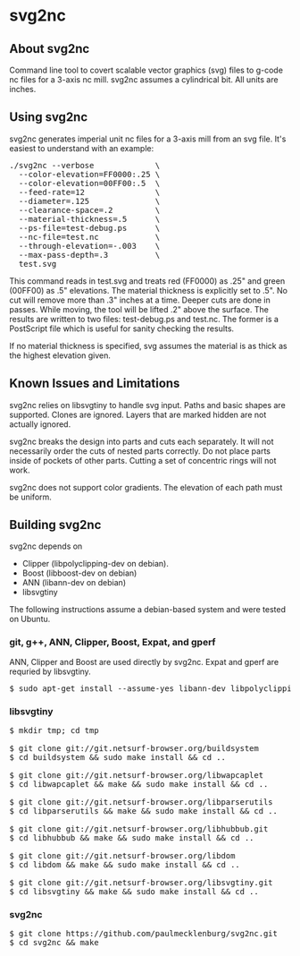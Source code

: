 svg2nc
======

## About svg2nc

Command line tool to covert scalable vector graphics (svg) files to g-code nc files for a 3-axis nc mill. svg2nc assumes a cylindrical bit. All units are inches.


## Using svg2nc

svg2nc generates imperial unit nc files for a 3-axis mill from an svg file. It's easiest to understand with an example:

<pre>
./svg2nc --verbose             \
  --color-elevation=FF0000:.25 \
  --color-elevation=00FF00:.5  \
  --feed-rate=12               \
  --diameter=.125              \
  --clearance-space=.2         \
  --material-thickness=.5      \
  --ps-file=test-debug.ps      \
  --nc-file=test.nc            \
  --through-elevation=-.003    \
  --max-pass-depth=.3          \
  test.svg
</pre>

This command reads in test.svg and treats red (FF0000) as .25" and green (00FF00) as .5" elevations. The material thickness is explicitly set to .5". No cut will remove more than .3" inches at a time. Deeper cuts are done in passes. While moving, the tool will be lifted .2" above the surface. The results are written to two files: test-debug.ps and test.nc. The former is a PostScript file which is useful for sanity checking the results.

If no material thickness is specified, svg assumes the material is as thick as the highest elevation given.


## Known Issues and Limitations

svg2nc relies on libsvgtiny to handle svg input. Paths and basic shapes are supported. Clones are ignored. Layers that are marked hidden are not actually ignored.

svg2nc breaks the design into parts and cuts each separately. It will not necessarily order the cuts of nested parts correctly. Do not place parts inside of pockets of other parts. Cutting a set of concentric rings will not work.

svg2nc does not support color gradients. The elevation of each path must be uniform.


## Building svg2nc

svg2nc depends on
* Clipper (libpolyclipping-dev on debian).
* Boost (libboost-dev on debian)
* ANN (libann-dev on debian)
* libsvgtiny

The following instructions assume a debian-based system and were tested on Ubuntu.

### git, g++, ANN, Clipper, Boost, Expat, and gperf
ANN, Clipper and Boost are used directly by svg2nc. Expat and gperf are requried by libsvgtiny.
<pre>
$ sudo apt-get install --assume-yes libann-dev libpolyclipping-dev libboost-dev libexpat1-dev gperf git g++
</pre>

### libsvgtiny
<pre>
$ mkdir tmp; cd tmp

$ git clone git://git.netsurf-browser.org/buildsystem
$ cd buildsystem && sudo make install && cd ..

$ git clone git://git.netsurf-browser.org/libwapcaplet
$ cd libwapcaplet && make && sudo make install && cd ..

$ git clone git://git.netsurf-browser.org/libparserutils
$ cd libparserutils && make && sudo make install && cd ..

$ git clone git://git.netsurf-browser.org/libhubbub.git
$ cd libhubbub && make && sudo make install && cd ..

$ git clone git://git.netsurf-browser.org/libdom
$ cd libdom && make && sudo make install && cd ..

$ git clone git://git.netsurf-browser.org/libsvgtiny.git
$ cd libsvgtiny && make && sudo make install && cd ..
</pre>

### svg2nc
<pre>
$ git clone https://github.com/paulmecklenburg/svg2nc.git
$ cd svg2nc && make
</pre>
